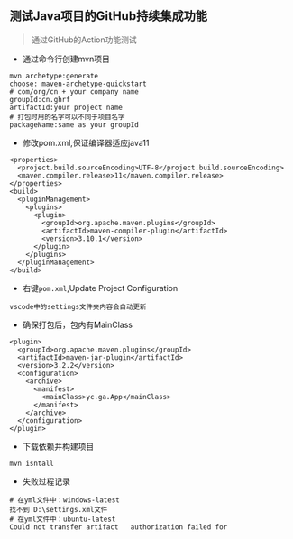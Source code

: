## 测试Java项目的GitHub持续集成功能
> 通过GitHub的Action功能测试

- 通过命令行创建mvn项目
```
mvn archetype:generate
choose: maven-archetype-quickstart
# com/org/cn + your company name 
groupId:cn.ghrf
artifactId:your project name
# 打包时用的名字可以不同于项目名字
packageName:same as your groupId
```
- 修改pom.xml,保证编译器适应java11
```
<properties>
  <project.build.sourceEncoding>UTF-8</project.build.sourceEncoding>
  <maven.compiler.release>11</maven.compiler.release>
</properties>
<build>
  <pluginManagement>
    <plugins>
      <plugin>
        <groupId>org.apache.maven.plugins</groupId>
        <artifactId>maven-compiler-plugin</artifactId>
        <version>3.10.1</version>
      </plugin>
    </plugins>
  </pluginManagement>
</build>
```
- 右键`pom.xml`,Update Project Configuration
```
vscode中的settings文件夹内容会自动更新
```

- 确保打包后，包内有MainClass
```
<plugin>
  <groupId>org.apache.maven.plugins</groupId>
  <artifactId>maven-jar-plugin</artifactId>
  <version>3.2.2</version>
  <configuration>
    <archive>
      <manifest>
        <mainClass>yc.ga.App</mainClass>
      </manifest>
    </archive>
  </configuration>
</plugin>
```

- 下载依赖并构建项目
```
mvn isntall
```

- 失败过程记录
```
# 在yml文件中：windows-latest
找不到 D:\settings.xml文件
# 在yml文件中：ubuntu-latest
Could not transfer artifact   authorization failed for
```